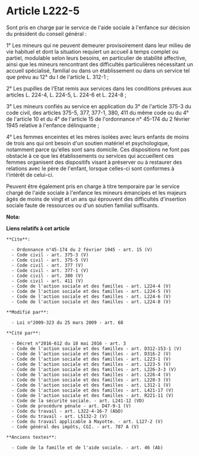 # Article L222-5

Sont pris en charge par le service de l'aide sociale à l'enfance sur décision du président du conseil général : 

1° Les mineurs qui ne peuvent demeurer provisoirement dans leur milieu de vie habituel et dont la situation requiert un
accueil à temps complet ou partiel, modulable selon leurs besoins, en particulier de stabilité affective, ainsi que les
mineurs rencontrant des difficultés particulières nécessitant un accueil spécialisé, familial ou dans un établissement ou
dans un service tel que prévu au 12° du I de l'article L. 312-1 ; 

2° Les pupilles de l'Etat remis aux services dans les conditions prévues aux articles L. 224-4, L. 224-5, L. 224-6 et L.
224-8 ; 

3° Les mineurs confiés au service en application du 3° de l'article 375-3 du code civil, des articles 375-5, 377, 377-1, 380,
411 du même code ou du 4° de l'article 10 et du 4° de l'article 15 de l'ordonnance n° 45-174 du 2 février 1945 relative à
l'enfance délinquante ; 

4° Les femmes enceintes et les mères isolées avec leurs enfants de moins de trois ans qui ont besoin d'un soutien matériel et
psychologique, notamment parce qu'elles sont sans domicile. Ces dispositions ne font pas obstacle à ce que les établissements
ou services qui accueillent ces femmes organisent des dispositifs visant à préserver ou à restaurer des relations avec le
père de l'enfant, lorsque celles-ci sont conformes à l'intérêt de celui-ci. 

Peuvent être également pris en charge à titre temporaire par le service chargé de l'aide sociale à l'enfance les mineurs
émancipés et les majeurs âgés de moins de vingt et un ans qui éprouvent des difficultés d'insertion sociale faute de
ressources ou d'un soutien familial suffisants.

**Nota:**



**Liens relatifs à cet article**

	**Cite**:

	  - Ordonnance n°45-174 du 2 février 1945 - art. 15 (V)
	  - Code civil - art. 375-3 (V)
	  - Code civil - art. 375-5 (V)
	  - Code civil - art. 377 (V)
	  - Code civil - art. 377-1 (V)
	  - Code civil - art. 380 (V)
	  - Code civil - art. 411 (V)
	  - Code de l'action sociale et des familles - art. L224-4 (V)
	  - Code de l'action sociale et des familles - art. L224-5 (V)
	  - Code de l'action sociale et des familles - art. L224-6 (V)
	  - Code de l'action sociale et des familles - art. L224-8 (V)

	**Modifié par**:

	  - Loi n°2009-323 du 25 mars 2009 - art. 68

	**Cité par**:

	  - Décret n°2016-612 du 18 mai 2016 - art. 3
	  - Code de l'action sociale et des familles - art. D312-153-1 (V)
	  - Code de l'action sociale et des familles - art. D316-2 (V)
	  - Code de l'action sociale et des familles - art. L223-1 (V)
	  - Code de l'action sociale et des familles - art. L223-5 (V)
	  - Code de l'action sociale et des familles - art. L226-3-3 (V)
	  - Code de l'action sociale et des familles - art. L226-4 (V)
	  - Code de l'action sociale et des familles - art. L228-3 (V)
	  - Code de l'action sociale et des familles - art. L312-1 (V)
	  - Code de l'action sociale et des familles - art. L421-17 (V)
	  - Code de l'action sociale et des familles - art. R221-11 (V)
	  - Code de la sécurité sociale. - art. L241-12 (VD)
	  - Code de procédure pénale - art. D47-9-1 (V)
	  - Code du travail - art. L322-4-16-7 (AbD)
	  - Code du travail - art. L5132-2 (V)
	  - Code du travail applicable à Mayotte. - art. L127-2 (V)
	  - Code général des impôts, CGI. - art. 787 A (V)

	**Anciens textes**:

	  - Code de la famille et de l'aide sociale. - art. 46 (Ab)
